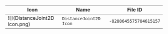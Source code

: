 | Icon | Name | File ID |
| ---  | ---  | ---     |
| ![](DistanceJoint2D Icon.png) | `DistanceJoint2D Icon` | `-8288645575784615157` |

